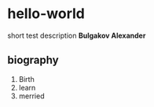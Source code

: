 # hello-world
short test description
**Bulgakov Alexander**
## biography
1. Birth
2. learn
3. merried
